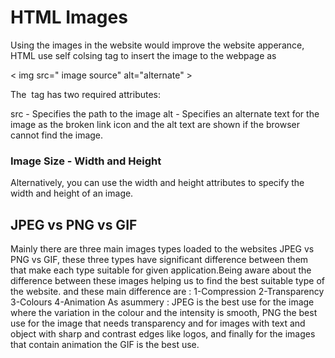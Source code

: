 # HTML Images

Using the images in the website would improve the website apperance, HTML use  self colsing tag to insert the image to the webpage as 

<  img src=" image source" alt="alternate"  >

The <img> tag has two required attributes:

src - Specifies the path to the image
alt - Specifies an alternate text for the image as the broken link icon and the alt text are shown if the browser cannot find the image.

### Image Size - Width and Height

Alternatively, you can use the width and height attributes to specify the width and height of an image.


## JPEG vs PNG vs GIF 

Mainly there are three main images types loaded to the websites JPEG vs PNG vs GIF, these three types have significant difference between them that make each type suitable for given application.Being aware about the difference between these images helping us to find the best suitable type of the website. and these main difference are :
1-Compression  2-Transparency 3-Colours 4-Animation
As asummery  : 
JPEG is the best use for the image where the variation in the colour and the intensity is smooth, PNG the best use for the image that needs transparency and for images with text and object with sharp and contrast edges like logos, and finally for  the images that contain animation the GIF is the best use. 


 
